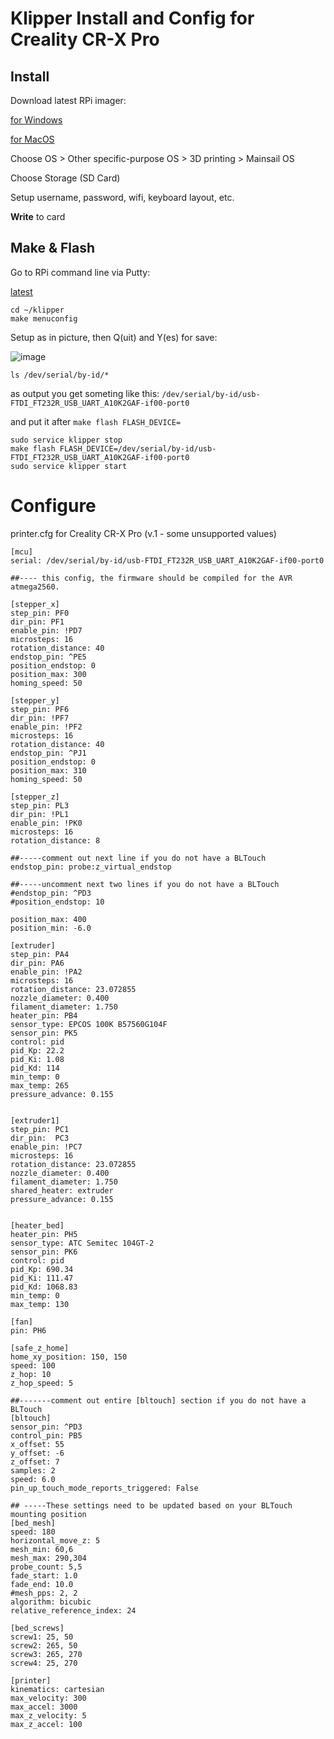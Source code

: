 # Klipper Install and Config for Creality CR-X Pro

## Install
Download latest RPi imager:

[for Windows](https://downloads.raspberrypi.org/imager/imager_latest.exe)

[for MacOS](https://downloads.raspberrypi.org/imager/imager_latest.dmg)

Choose OS > Other specific-purpose OS > 3D printing > Mainsail OS

Choose Storage (SD Card)

Setup username, password, wifi, keyboard layout, etc.

**Write** to card

## Make & Flash
Go to RPi command line via Putty:

[latest](https://www.chiark.greenend.org.uk/~sgtatham/putty/latest.html)

```
cd ~/klipper
make menuconfig
```

Setup as in picture, then Q(uit) and Y(es) for save:

![image](https://user-images.githubusercontent.com/33594918/225866672-06355f93-8259-43a6-a8e6-abf712fa1a48.png)
```
ls /dev/serial/by-id/*
```
as output you get someting like this: `/dev/serial/by-id/usb-FTDI_FT232R_USB_UART_A10K2GAF-if00-port0`

and put it after `make flash FLASH_DEVICE=`

```
sudo service klipper stop
make flash FLASH_DEVICE=/dev/serial/by-id/usb-FTDI_FT232R_USB_UART_A10K2GAF-if00-port0
sudo service klipper start
```

# Configure
printer.cfg for Creality CR-X Pro (v.1 - some unsupported values)
```
[mcu]
serial: /dev/serial/by-id/usb-FTDI_FT232R_USB_UART_A10K2GAF-if00-port0
 
##---- this config, the firmware should be compiled for the AVR atmega2560.
 
[stepper_x]
step_pin: PF0
dir_pin: PF1
enable_pin: !PD7
microsteps: 16
rotation_distance: 40
endstop_pin: ^PE5
position_endstop: 0
position_max: 300
homing_speed: 50
 
[stepper_y]
step_pin: PF6
dir_pin: !PF7
enable_pin: !PF2
microsteps: 16
rotation_distance: 40
endstop_pin: ^PJ1
position_endstop: 0
position_max: 310
homing_speed: 50
 
[stepper_z]
step_pin: PL3
dir_pin: !PL1
enable_pin: !PK0
microsteps: 16
rotation_distance: 8
 
##-----comment out next line if you do not have a BLTouch
endstop_pin: probe:z_virtual_endstop
 
##-----uncomment next two lines if you do not have a BLTouch
#endstop_pin: ^PD3
#position_endstop: 10
 
position_max: 400
position_min: -6.0
 
[extruder]
step_pin: PA4
dir_pin: PA6
enable_pin: !PA2
microsteps: 16
rotation_distance: 23.072855
nozzle_diameter: 0.400
filament_diameter: 1.750
heater_pin: PB4
sensor_type: EPCOS 100K B57560G104F
sensor_pin: PK5
control: pid
pid_Kp: 22.2
pid_Ki: 1.08
pid_Kd: 114
min_temp: 0
max_temp: 265
pressure_advance: 0.155
 
 
[extruder1]
step_pin: PC1
dir_pin:  PC3
enable_pin: !PC7
microsteps: 16
rotation_distance: 23.072855
nozzle_diameter: 0.400
filament_diameter: 1.750 
shared_heater: extruder
pressure_advance: 0.155
 
 
[heater_bed]
heater_pin: PH5
sensor_type: ATC Semitec 104GT-2
sensor_pin: PK6
control: pid
pid_Kp: 690.34
pid_Ki: 111.47
pid_Kd: 1068.83
min_temp: 0
max_temp: 130
 
[fan]
pin: PH6
 
[safe_z_home]
home_xy_position: 150, 150
speed: 100
z_hop: 10
z_hop_speed: 5
 
##-------comment out entire [bltouch] section if you do not have a BLTouch
[bltouch]
sensor_pin: ^PD3
control_pin: PB5
x_offset: 55
y_offset: -6
z_offset: 7
samples: 2
speed: 6.0
pin_up_touch_mode_reports_triggered: False
 
## -----These settings need to be updated based on your BLTouch mounting position
[bed_mesh]
speed: 180
horizontal_move_z: 5
mesh_min: 60,6
mesh_max: 290,304
probe_count: 5,5
fade_start: 1.0
fade_end: 10.0
#mesh_pps: 2, 2
algorithm: bicubic
relative_reference_index: 24
 
[bed_screws]
screw1: 25, 50
screw2: 265, 50
screw3: 265, 270
screw4: 25, 270
 
[printer]
kinematics: cartesian
max_velocity: 300
max_accel: 3000
max_z_velocity: 5
max_z_accel: 100
```
